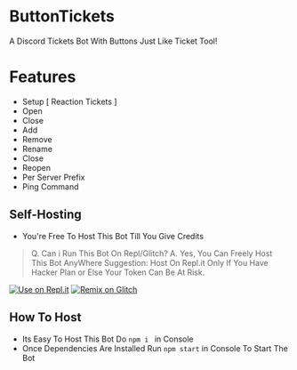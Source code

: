 # ButtonTickets
A Discord Tickets Bot With Buttons Just Like Ticket Tool!

# Features
- Setup [ Reaction Tickets ]
- Open 
- Close
- Add
- Remove
- Rename
- Close
- Reopen
- Per Server Prefix 
- Ping Command

## Self-Hosting 
- You're Free To Host This Bot Till You Give Credits
> Q. Can i Run This Bot On Repl/Glitch? 
> A. Yes, You Can Freely Host This Bot AnyWhere 
> Suggestion: Host On Repl.it Only If You Have Hacker Plan or Else Your Token Can Be At Risk.

[![Use on Repl.it](https://repl.it/badge/github/ShinchanPlayZ/AdvancedWelcomer)](https://replit.com/@ShinchanPlayZ/ButtonTickets)
[![Remix on Glitch](https://cdn.glitch.com/2703baf2-b643-4da7-ab91-7ee2a2d00b5b%2Fremix-button.svg)](https://glitch.com/edit/#!/import/github/apidev234/ButtonTickets)
## How To Host
- Its Easy To Host This Bot Do `npm i ` in Console 
- Once Dependencies Are Installed Run `npm start` in Console To Start The Bot
